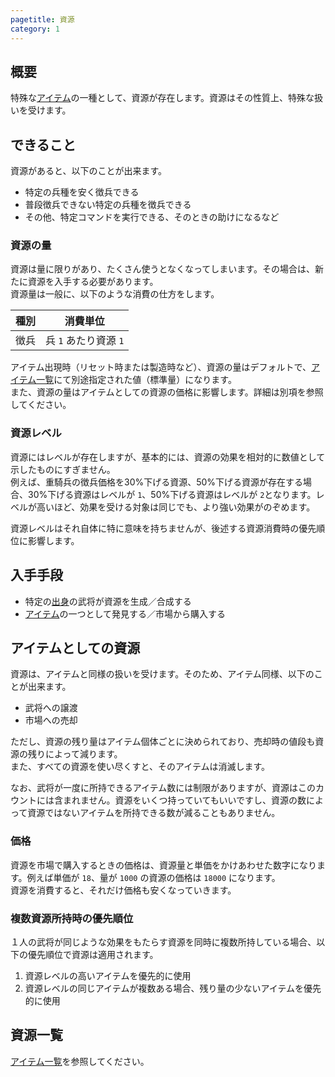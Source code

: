```yaml
---
pagetitle: 資源
category: 1
---
```


## 概要

特殊な[アイテム](bas-item.html)の一種として、資源が存在します。資源はその性質上、特殊な扱いを受けます。

## できること

資源があると、以下のことが出来ます。

* 特定の兵種を安く徴兵できる
* 普段徴兵できない特定の兵種を徴兵できる
* その他、特定コマンドを実行できる、そのときの助けになるなど

### 資源の量

資源は量に限りがあり、たくさん使うとなくなってしまいます。その場合は、新たに資源を入手する必要があります。  
資源量は一般に、以下のような消費の仕方をします。

| 種別 | 消費単位 |
| -- | -- |
| 徴兵 | 兵 `1` あたり資源 `1` |

アイテム出現時（リセット時または製造時など）、資源の量はデフォルトで、[アイテム一覧](bas-items.html)にて別途指定された値（標準量）になります。  
また、資源の量はアイテムとしての資源の価格に影響します。詳細は別項を参照してください。

### 資源レベル

資源にはレベルが存在しますが、基本的には、資源の効果を相対的に数値として示したものにすぎません。  
例えば、重騎兵の徴兵価格を30%下げる資源、50%下げる資源が存在する場合、30%下げる資源はレベルが `1`、50%下げる資源はレベルが `2`となります。レベルが高いほど、効果を受ける対象は同じでも、より強い効果がのぞめます。

資源レベルはそれ自体に特に意味を持ちませんが、後述する資源消費時の優先順位に影響します。

## 入手手段

* 特定の[出身](bas-from.html)の武将が資源を生成／合成する
* [アイテム](bas-item.html)の一つとして発見する／市場から購入する

## アイテムとしての資源

資源は、アイテムと同様の扱いを受けます。そのため、アイテム同様、以下のことが出来ます。

* 武将への譲渡
* 市場への売却

ただし、資源の残り量はアイテム個体ごとに決められており、売却時の値段も資源の残りによって減ります。  
また、すべての資源を使い尽くすと、そのアイテムは消滅します。

なお、武将が一度に所持できるアイテム数には制限がありますが、資源はこのカウントには含まれません。資源をいくつ持っていてもいいですし、資源の数によって資源ではないアイテムを所持できる数が減ることもありません。

### 価格

資源を市場で購入するときの価格は、資源量と単価をかけあわせた数字になります。例えば単価が `18`、量が `1000` の資源の価格は `18000` になります。  
資源を消費すると、それだけ価格も安くなっていきます。

### 複数資源所持時の優先順位

１人の武将が同じような効果をもたらす資源を同時に複数所持している場合、以下の優先順位で資源は適用されます。

1. 資源レベルの高いアイテムを優先的に使用
2. 資源レベルの同じアイテムが複数ある場合、残り量の少ないアイテムを優先的に使用

## 資源一覧

[アイテム一覧](bas-items.html)を参照してください。
